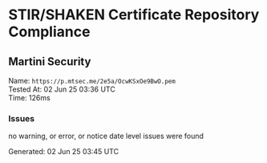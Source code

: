 # STIR/SHAKEN Certificate Repository Compliance

## Martini Security

Name: `https://p.mtsec.me/2e5a/OcwKSxOe9BwO.pem`\
Tested At: 02 Jun 25 03:36 UTC\
Time: 126ms

### Issues

no warning, or error, or notice date level issues were found

Generated: 02 Jun 25 03:45 UTC